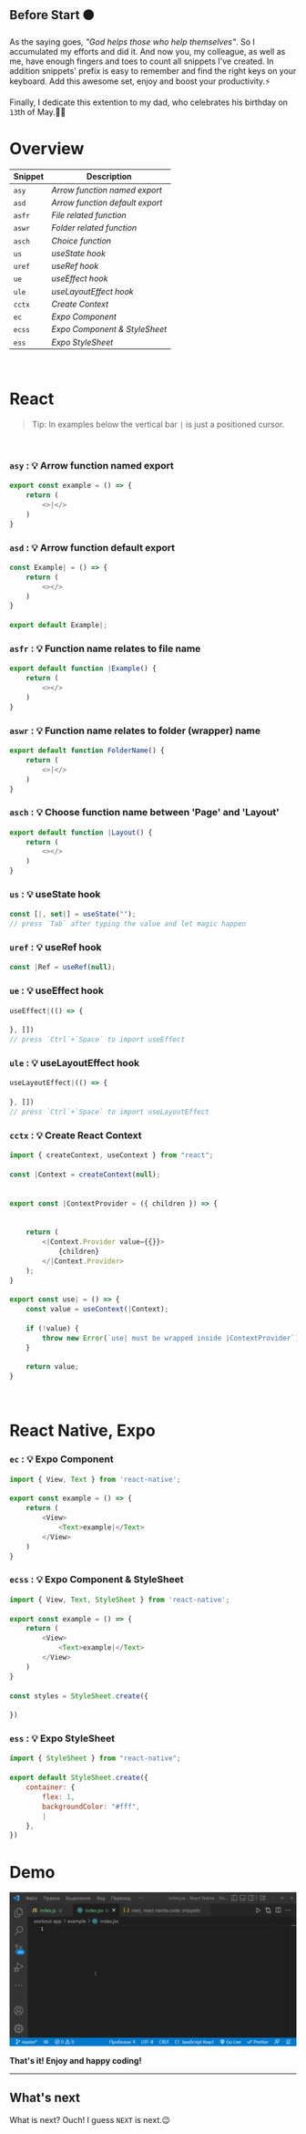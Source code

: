 ## Before Start 🟠

As the saying goes, *"God helps those who help themselves"*. So I accumulated my efforts and did it. And now you, my colleague, as well as me, have enough fingers and toes to count all snippets I've created. In addition snippets' prefix is easy to remember and find the right keys on your keyboard. Add this awesome set, enjoy and boost your productivity.⚡

Finally, I dedicate this extention to my dad, who celebrates his birthday on `13`th of May.👋🎉

# Overview

| Snippet | Description                       |
| ------- | --------------------------------- |
| `asy`   | *Arrow function named export*     |
| `asd`   | *Arrow function default export*   |
| `asfr`  | *File related function*           |
| `aswr`  | *Folder related function*         |
| `asch`  | *Choice function*                 |
| `us`    | *useState hook*                   |
| `uref`  | *useRef hook*                     |
| `ue`    | *useEffect hook*                  |
| `ule`   | *useLayoutEffect hook*            |
| `cctx`  | *Create Context*                  |
| `ec`    | *Expo Component*                  |
| `ecss`  | *Expo Component & StyleSheet*     |
| `ess`   | *Expo StyleSheet*                 |


<br />

# React
> Tip: In examples below the vertical bar `|` is just a positioned cursor.


<br />

### `asy` : 💡 Arrow function named export
```javascript
export const example = () => {
    return (
        <>|</>
    )
}
```
### `asd` : 💡 Arrow function default export
```javascript
const Example| = () => {
    return (
        <></>
    )
}

export default Example|;
```
### `asfr` : 💡 Function name relates to file name
```javascript
export default function |Example() {
    return (
        <></>
    )
}
```
### `aswr` : 💡 Function name relates to folder (wrapper) name
```javascript
export default function FolderName() {
    return (
        <>|</>
    )
}
```
### `asch` : 💡 Choose function name between 'Page' and 'Layout'
```javascript
export default function |Layout() {
    return (
        <></>
    )
}
```
### `us` : 💡 useState hook
```javascript
const [|, set|] = useState("");
// press `Tab` after typing the value and let magic happen
```
### `uref` : 💡 useRef hook
```javascript
const |Ref = useRef(null);
```
### `ue` : 💡 useEffect hook
```javascript
useEffect|(() => {
    
}, [])
// press `Ctrl`+`Space` to import useEffect
```
### `ule` : 💡 useLayoutEffect hook
```javascript
useLayoutEffect|(() => {
    
}, [])
// press `Ctrl`+`Space` to import useLayoutEffect
```
### `cctx` : 💡 Create React Context
```javascript
import { createContext, useContext } from "react";

const |Context = createContext(null);


export const |ContextProvider = ({ children }) => {
    

    return (
        <|Context.Provider value={{}}>
            {children}
        </|Context.Provider>
    );
}

export const use| = () => {
    const value = useContext(|Context);

    if (!value) {
        throw new Error(`use| must be wrapped inside |ContextProvider`);
    }

    return value;
}
```
<br />

# React Native, Expo

### `ec` : 💡 Expo Component
```javascript
import { View, Text } from 'react-native';

export const example = () => {
    return (
        <View>
            <Text>example|</Text>
        </View>
    )
}
```
### `ecss` : 💡 Expo Component & StyleSheet
```javascript
import { View, Text, StyleSheet } from 'react-native';

export const example = () => {
    return (
        <View>
            <Text>example|</Text>
        </View>
    )
}

const styles = StyleSheet.create({
    
})
```
### `ess` : 💡 Expo StyleSheet
```javascript
import { StyleSheet } from "react-native";

export default StyleSheet.create({
    container: {
        flex: 1,
        backgroundColor: "#fff",
        |
    },
})
```

# Demo
![Demo of how some snippets work](https://github.com/yu1iaw/react-snippets-extension/blob/main/images/Code_VR2VUygHSA.gif)

**That's it! Enjoy and happy coding!**

---
## What's next
What is next? Ouch! I guess `NEXT` is next.😉





